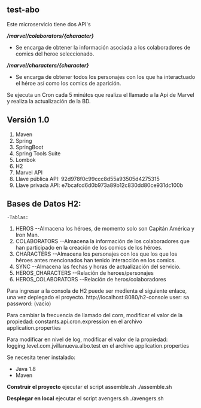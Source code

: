 ## test-abo

Este microservicio tiene dos API's

***/marvel/colaborators/{character}***
 - Se encarga de obtener la información asociada a los colaboradores de
   comics del heroe seleccionado.

***/marvel/characters/{character}***
 - Se encarga de obtener todos los personajes con los que ha
   interactuado el héroe así como los comics de aparición.

Se ejecuta un Cron cada 5 minútos que realiza el llamado a la Api de Marvel y realiza la actualización de la BD.

## Versión 1.0

 1. Maven
 2. Spring
 3. SpringBoot
 4. Spring Tools Suite
 5. Lombok
 6. H2
 7. Marvel API
 8. Llave pública API: 92d978f0c99ccc8d55a93505d4275315
 9. Llave privada API: e7bcafcd6d0b973a89b12c830dd80ce931dc100b

## Bases de Datos H2:

	-Tablas:
		

 1. HEROS 										--Almacena los héroes, de momento solo son Capitán América y Iron Man.
 2. COLABORATORS					--Almacena la información de los colaboradores que han participado en la creación de los comics de los héroes.
 3. CHARACTERS 							--Almacena los personajes con los que los que los héroes antes mencionados han tenido interacción en los comics.
 4. SYNC											--Almacena las fechas y horas de actualización del servicio.
 5. HEROS_CHARACTERS 			--Relación de heroes/personajes
 6. HEROS_COLABORATORS 	--Relación de heros/colaboradores

Para ingresar a la consola de H2 puede ser medienta el siguiente enlace, una vez deplegado el proyecto.
http://localhost:8080/h2-console
user: sa
password: (vacío)

Para cambiar la frecuencia de llamado del corn, modificar el valor de la propiedad: constants.api.cron.expression en el archivo application.properties

Para modificar en nivel de log, modificar el valor de la propiedad: logging.level.com.jvillanueva.albo.test en el archivo application.properties

Se necesita tener instalado:
		
 - Java 1.8  		
 - Maven 		

**Construir el proyecto**
   ejecutar el script assemble.sh
   ./assemble.sh

**Desplegar en local**
   ejecutar el script avengers.sh
   ./avengers.sh